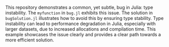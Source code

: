 This repository demonstrates a common, yet subtle, bug in Julia: type instability.  The `myfunction` in `bug.jl` exhibits this issue. The solution in `bugSolution.jl` illustrates how to avoid this by ensuring type stability. Type instability can lead to performance degradation in Julia, especially with larger datasets, due to increased allocations and compilation time. This example showcases the issue clearly and provides a clear path towards a more efficient solution.